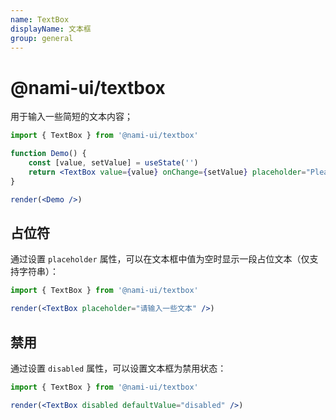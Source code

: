 ```yaml
---
name: TextBox
displayName: 文本框
group: general
---
```


# @nami-ui/textbox

用于输入一些简短的文本内容；

```jsx
import { TextBox } from '@nami-ui/textbox'

function Demo() {
    const [value, setValue] = useState('')
    return <TextBox value={value} onChange={setValue} placeholder="Please enter some text ..." />
}

render(<Demo />)
```

## 占位符

通过设置 `placeholder` 属性，可以在文本框中值为空时显示一段占位文本（仅支持字符串）：

```jsx
import { TextBox } from '@nami-ui/textbox'

render(<TextBox placeholder="请输入一些文本" />)
```

## 禁用

通过设置 `disabled` 属性，可以设置文本框为禁用状态：

```jsx
import { TextBox } from '@nami-ui/textbox'

render(<TextBox disabled defaultValue="disabled" />)
```
